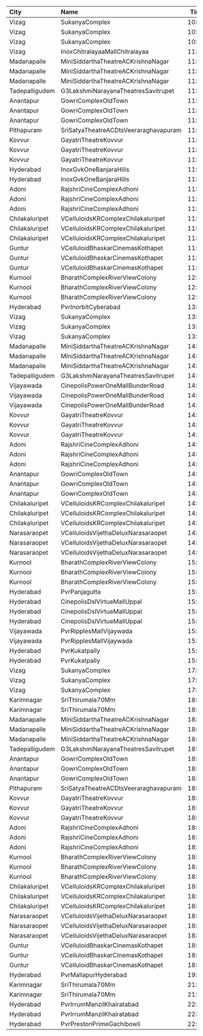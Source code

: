 | City           | Name                                  |  Time | Type        | Price | Capacity | Booked |
| :------------- | :------------------------------------ | ----: | :---------- | ----: | -------: | -----: |
| Vizag          | SukanyaComplex                        | 10:30 | Balcony     |  112₹ |      259 |    132 |
| Vizag          | SukanyaComplex                        | 10:30 | FirstClass  |   67₹ |      124 |     62 |
| Vizag          | SukanyaComplex                        | 10:30 | SecondClass |   44₹ |       96 |     96 |
| Vizag          | InoxChitralayaaMallChitralayaa        | 11:00 | Executive   |  150₹ |       53 |      0 |
| Madanapalle    | MiniSiddarthaTheatreACKrishnaNagar    | 11:00 | Reserved    |   70₹ |      210 |    105 |
| Madanapalle    | MiniSiddarthaTheatreACKrishnaNagar    | 11:00 | First       |   50₹ |      124 |     62 |
| Madanapalle    | MiniSiddarthaTheatreACKrishnaNagar    | 11:00 | Second      |   30₹ |       74 |     37 |
| Tadepalligudem | G3LakshmiNarayanaTheatresSavitrupet   | 11:00 | FirstClass  |   70₹ |      173 |    173 |
| Anantapur      | GowriComplexOldTown                   | 11:15 | Platinum    |  110₹ |      244 |    140 |
| Anantapur      | GowriComplexOldTown                   | 11:15 | Gold        |   70₹ |      134 |    134 |
| Anantapur      | GowriComplexOldTown                   | 11:15 | Silver      |   30₹ |      106 |    106 |
| Pithapuram     | SriSatyaTheatreACDtsVeeraraghavapuram | 11:15 | FirstClass  |  100₹ |      249 |    164 |
| Kovvur         | GayatriTheatreKovvur                  | 11:15 | FirstClass  |  110₹ |      204 |    134 |
| Kovvur         | GayatriTheatreKovvur                  | 11:15 | SecondClass |   80₹ |      118 |    118 |
| Kovvur         | GayatriTheatreKovvur                  | 11:15 | ThirdClass  |   40₹ |       50 |     50 |
| Hyderabad      | InoxGvkOneBanjaraHills                | 11:25 | Executive   |  150₹ |      156 |      0 |
| Hyderabad      | InoxGvkOneBanjaraHills                | 11:25 | Royal       |  250₹ |        9 |      0 |
| Adoni          | RajshriCineComplexAdhoni              | 11:30 | Balcony     |  150₹ |       52 |     26 |
| Adoni          | RajshriCineComplexAdhoni              | 11:30 | FirstClass  |  100₹ |      228 |    115 |
| Adoni          | RajshriCineComplexAdhoni              | 11:30 | SecondClass |   60₹ |       76 |     39 |
| Chilakaluripet | VCelluloidsKRComplexChilakaluripet    | 11:40 | Gold        |  100₹ |      228 |    115 |
| Chilakaluripet | VCelluloidsKRComplexChilakaluripet    | 11:40 | Elite       |   70₹ |       95 |     48 |
| Chilakaluripet | VCelluloidsKRComplexChilakaluripet    | 11:40 | Executive   |   50₹ |       81 |     41 |
| Guntur         | VCelluloidBhaskarCinemasKothapet      | 11:50 | Gold        |  110₹ |      264 |    194 |
| Guntur         | VCelluloidBhaskarCinemasKothapet      | 11:50 | Silver      |   60₹ |       64 |     56 |
| Guntur         | VCelluloidBhaskarCinemasKothapet      | 11:50 | Executive   |   40₹ |       48 |     32 |
| Kurnool        | BharathComplexRiverViewColony         | 12:00 | FirstClass  |  100₹ |      242 |    122 |
| Kurnool        | BharathComplexRiverViewColony         | 12:00 | SecondClass |   70₹ |       76 |     38 |
| Kurnool        | BharathComplexRiverViewColony         | 12:00 | ThirdClass  |   50₹ |       79 |     39 |
| Hyderabad      | PvrInorbitCyberabad                   | 13:00 | Classic     |  150₹ |      147 |      2 |
| Vizag          | SukanyaComplex                        | 13:45 | Balcony     |  112₹ |      259 |    130 |
| Vizag          | SukanyaComplex                        | 13:45 | FirstClass  |   67₹ |      124 |     62 |
| Vizag          | SukanyaComplex                        | 13:45 | SecondClass |   44₹ |       96 |     96 |
| Madanapalle    | MiniSiddarthaTheatreACKrishnaNagar    | 14:00 | Reserved    |   70₹ |      210 |    105 |
| Madanapalle    | MiniSiddarthaTheatreACKrishnaNagar    | 14:00 | First       |   50₹ |      124 |     62 |
| Madanapalle    | MiniSiddarthaTheatreACKrishnaNagar    | 14:00 | Second      |   30₹ |       74 |     37 |
| Tadepalligudem | G3LakshmiNarayanaTheatresSavitrupet   | 14:00 | FirstClass  |   70₹ |      173 |    173 |
| Vijayawada     | CinepolisPowerOneMallBunderRoad       | 14:10 | Premium     |  150₹ |       73 |     37 |
| Vijayawada     | CinepolisPowerOneMallBunderRoad       | 14:10 | Executive   |  150₹ |       59 |     29 |
| Vijayawada     | CinepolisPowerOneMallBunderRoad       | 14:10 | Normal      |  100₹ |       28 |     14 |
| Kovvur         | GayatriTheatreKovvur                  | 14:15 | FirstClass  |  110₹ |      204 |    134 |
| Kovvur         | GayatriTheatreKovvur                  | 14:15 | SecondClass |   80₹ |      118 |    118 |
| Kovvur         | GayatriTheatreKovvur                  | 14:15 | ThirdClass  |   40₹ |       50 |     50 |
| Adoni          | RajshriCineComplexAdhoni              | 14:30 | Balcony     |  150₹ |       52 |     26 |
| Adoni          | RajshriCineComplexAdhoni              | 14:30 | FirstClass  |  100₹ |      228 |    115 |
| Adoni          | RajshriCineComplexAdhoni              | 14:30 | SecondClass |   60₹ |       76 |     39 |
| Anantapur      | GowriComplexOldTown                   | 14:30 | Platinum    |  110₹ |      244 |    140 |
| Anantapur      | GowriComplexOldTown                   | 14:30 | Gold        |   70₹ |      134 |    134 |
| Anantapur      | GowriComplexOldTown                   | 14:30 | Silver      |   30₹ |      106 |    106 |
| Chilakaluripet | VCelluloidsKRComplexChilakaluripet    | 14:40 | Gold        |  100₹ |      228 |    115 |
| Chilakaluripet | VCelluloidsKRComplexChilakaluripet    | 14:40 | Elite       |   70₹ |       95 |     48 |
| Chilakaluripet | VCelluloidsKRComplexChilakaluripet    | 14:40 | Executive   |   50₹ |       81 |     41 |
| Narasaraopet   | VCelluloidsVijethaDeluxNarasaraopet   | 14:45 | Gold        |  100₹ |      320 |    160 |
| Narasaraopet   | VCelluloidsVijethaDeluxNarasaraopet   | 14:45 | Elite       |   70₹ |       41 |     21 |
| Narasaraopet   | VCelluloidsVijethaDeluxNarasaraopet   | 14:45 | Executive   |   50₹ |       63 |     31 |
| Kurnool        | BharathComplexRiverViewColony         | 15:00 | FirstClass  |  100₹ |      242 |    122 |
| Kurnool        | BharathComplexRiverViewColony         | 15:00 | SecondClass |   70₹ |       76 |     38 |
| Kurnool        | BharathComplexRiverViewColony         | 15:00 | ThirdClass  |   50₹ |       79 |     39 |
| Hyderabad      | PvrPanjagutta                         | 15:05 | Classic     |  150₹ |      141 |    141 |
| Hyderabad      | CinepolisDslVirtueMallUppal           | 15:30 | Normal      |  200₹ |       35 |      0 |
| Hyderabad      | CinepolisDslVirtueMallUppal           | 15:30 | Executive   |  200₹ |      142 |      0 |
| Hyderabad      | CinepolisDslVirtueMallUppal           | 15:30 | Vip         |  350₹ |       14 |      1 |
| Vijayawada     | PvrRipplesMallVijaywada               | 15:50 | Classic     |  150₹ |       91 |      6 |
| Vijayawada     | PvrRipplesMallVijaywada               | 15:50 | Recliner    |  250₹ |        7 |      4 |
| Hyderabad      | PvrKukatpally                         | 15:55 | Classic     |  150₹ |      232 |    232 |
| Hyderabad      | PvrKukatpally                         | 15:55 | Recliner    |  250₹ |       12 |     12 |
| Vizag          | SukanyaComplex                        | 17:45 | Balcony     |  112₹ |      259 |    130 |
| Vizag          | SukanyaComplex                        | 17:45 | FirstClass  |   67₹ |      124 |     62 |
| Vizag          | SukanyaComplex                        | 17:45 | SecondClass |   44₹ |       96 |     96 |
| Karimnagar     | SriThirumala70Mm                      | 18:00 | Balcony     |  110₹ |      464 |    220 |
| Karimnagar     | SriThirumala70Mm                      | 18:00 | DressCircle |   80₹ |      120 |     66 |
| Madanapalle    | MiniSiddarthaTheatreACKrishnaNagar    | 18:00 | Reserved    |   70₹ |      210 |    105 |
| Madanapalle    | MiniSiddarthaTheatreACKrishnaNagar    | 18:00 | First       |   50₹ |      124 |     62 |
| Madanapalle    | MiniSiddarthaTheatreACKrishnaNagar    | 18:00 | Second      |   30₹ |       74 |     37 |
| Tadepalligudem | G3LakshmiNarayanaTheatresSavitrupet   | 18:00 | FirstClass  |   70₹ |      173 |    173 |
| Anantapur      | GowriComplexOldTown                   | 18:15 | Platinum    |  110₹ |      244 |    140 |
| Anantapur      | GowriComplexOldTown                   | 18:15 | Gold        |   70₹ |      134 |    134 |
| Anantapur      | GowriComplexOldTown                   | 18:15 | Silver      |   30₹ |      106 |    106 |
| Pithapuram     | SriSatyaTheatreACDtsVeeraraghavapuram | 18:15 | FirstClass  |  100₹ |      249 |    164 |
| Kovvur         | GayatriTheatreKovvur                  | 18:15 | FirstClass  |  110₹ |      204 |    134 |
| Kovvur         | GayatriTheatreKovvur                  | 18:15 | SecondClass |   80₹ |      118 |    118 |
| Kovvur         | GayatriTheatreKovvur                  | 18:15 | ThirdClass  |   40₹ |       50 |     50 |
| Adoni          | RajshriCineComplexAdhoni              | 18:30 | Balcony     |  150₹ |       52 |     26 |
| Adoni          | RajshriCineComplexAdhoni              | 18:30 | FirstClass  |  100₹ |      228 |    115 |
| Adoni          | RajshriCineComplexAdhoni              | 18:30 | SecondClass |   60₹ |       76 |     39 |
| Kurnool        | BharathComplexRiverViewColony         | 18:30 | FirstClass  |  100₹ |      242 |    122 |
| Kurnool        | BharathComplexRiverViewColony         | 18:30 | SecondClass |   70₹ |       76 |     38 |
| Kurnool        | BharathComplexRiverViewColony         | 18:30 | ThirdClass  |   50₹ |       79 |     39 |
| Chilakaluripet | VCelluloidsKRComplexChilakaluripet    | 18:40 | Gold        |  100₹ |      228 |    115 |
| Chilakaluripet | VCelluloidsKRComplexChilakaluripet    | 18:40 | Elite       |   70₹ |       95 |     48 |
| Chilakaluripet | VCelluloidsKRComplexChilakaluripet    | 18:40 | Executive   |   50₹ |       81 |     41 |
| Narasaraopet   | VCelluloidsVijethaDeluxNarasaraopet   | 18:45 | Gold        |  100₹ |      320 |    160 |
| Narasaraopet   | VCelluloidsVijethaDeluxNarasaraopet   | 18:45 | Elite       |   70₹ |       41 |     21 |
| Narasaraopet   | VCelluloidsVijethaDeluxNarasaraopet   | 18:45 | Executive   |   50₹ |       63 |     31 |
| Guntur         | VCelluloidBhaskarCinemasKothapet      | 18:50 | Gold        |  110₹ |      264 |    194 |
| Guntur         | VCelluloidBhaskarCinemasKothapet      | 18:50 | Silver      |   60₹ |       64 |     56 |
| Guntur         | VCelluloidBhaskarCinemasKothapet      | 18:50 | Executive   |   40₹ |       48 |     32 |
| Hyderabad      | PvrMallapurHyderabad                  | 19:00 | Classic     |  150₹ |      201 |      0 |
| Karimnagar     | SriThirumala70Mm                      | 21:15 | Balcony     |  110₹ |      464 |    220 |
| Karimnagar     | SriThirumala70Mm                      | 21:15 | DressCircle |   80₹ |      120 |     66 |
| Hyderabad      | PvrIrrumManzilKhairatabad             | 22:10 | Classic     |  150₹ |       94 |      9 |
| Hyderabad      | PvrIrrumManzilKhairatabad             | 22:10 | Recliner    |  250₹ |       10 |      4 |
| Hyderabad      | PvrPrestonPrimeGachibowli             | 22:30 | Classic     |  150₹ |      217 |      0 |